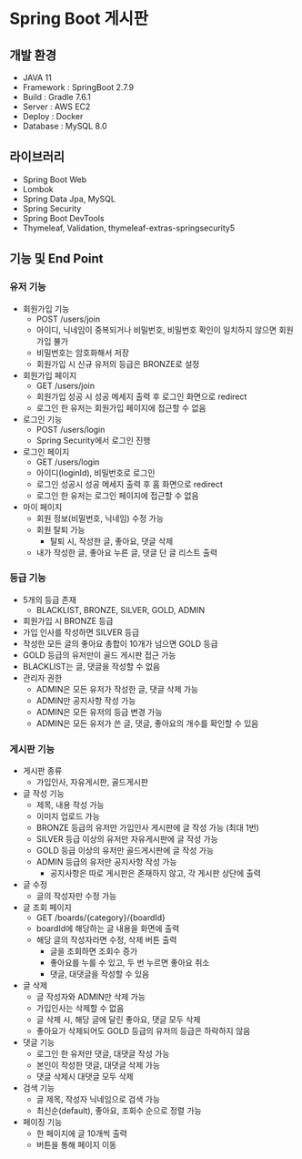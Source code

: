 # Spring Boot 게시판

## 개발 환경

- JAVA 11
- Framework : SpringBoot 2.7.9
- Build : Gradle 7.6.1
- Server : AWS EC2
- Deploy : Docker
- Database : MySQL 8.0

## 라이브러리

- Spring Boot Web
- Lombok
- Spring Data Jpa, MySQL
- Spring Security
- Spring Boot DevTools
- Thymeleaf, Validation, thymeleaf-extras-springsecurity5

## 기능 및 End Point

### 유저 기능

- 회원가입 기능
  - POST /users/join
  - 아이디, 닉네임이 중복되거나 비밀번호, 비밀번호 확인이 일치하지 않으면 회원가입 불가
  - 비밀번호는 암호화해서 저장
  - 회원가입 시 신규 유저의 등급은 BRONZE로 설정
- 회원가입 페이지
  - GET /users/join
  - 회원가입 성공 시 성공 메세지 출력 후 로그인 화면으로 redirect
  - 로그인 한 유저는 회원가입 페이지에 접근할 수 없음
- 로그인 기능
  - POST /users/login
  - Spring Security에서 로그인 진행
- 로그인 페이지
  - GET /users/login
  - 아이디(loginId), 비밀번호로 로그인
  - 로그인 성공시 성공 메세지 출력 후 홈 화면으로 redirect
  - 로그인 한 유저는 로그인 페이지에 접근할 수 없음
- 마이 페이지
  - 회원 정보(비밀번호, 닉네임) 수정 가능
  - 회원 탈퇴 가능
    - 탈퇴 시, 작성한 글, 좋아요, 댓글 삭제
  - 내가 작성한 글, 좋아요 누른 글, 댓글 단 글 리스트 출력

### 등급 기능

- 5개의 등급 존재
  - BLACKLIST, BRONZE, SILVER, GOLD, ADMIN
- 회원가입 시 BRONZE 등급
- 가입 인사를 작성하면 SILVER 등급
- 작성한 모든 글의 좋아요 총합이 10개가 넘으면 GOLD 등급
- GOLD 등급의 유저만이 골드 게시판 접근 가능
- BLACKLIST는 글, 댓글을 작성할 수 없음
- 관리자 권한
  - ADMIN은 모든 유저가 작성한 글, 댓글 삭제 가능
  - ADMIN만 공지사항 작성 가능
  - ADMIN은 모든 유저의 등급 변경 가능
  - ADMIN은 모든 유저가 쓴 글, 댓글, 좋아요의 개수를 확인할 수 있음

### 게시판 기능

- 게시판 종류
  - 가입인사, 자유게시판, 골드게시판
- 글 작성 기능
  - 제목, 내용 작성 가능
  - 이미지 업로드 가능
  - BRONZE 등급의 유저만 가입인사 게시판에 글 작성 가능 (최대 1번)
  - SILVER 등급 이상의 유저만 자유게시판에 글 작성 가능
  - GOLD 등급 이상의 유저만 골드게시판에 글 작성 가능
  - ADMIN 등급의 유저만 공지사항 작성 가능
    - 공지사항은 따로 게시판은 존재하지 않고, 각 게시판 상단에 출력
- 글 수정
  - 글의 작성자만 수정 가능
- 글 조회 페이지
  - GET /boards/{category}/{boardId}
  - boardId에 해당하는 글 내용을 화면에 출력
  - 해당 글의 작성자라면 수정, 삭제 버튼 출력
    - 글을 조회하면 조회수 증가
    - 좋아요를 누를 수 있고, 두 번 누르면 좋아요 취소
    - 댓글, 대댓글을 작성할 수 있음
- 글 삭제
  - 글 작성자와 ADMIN만 삭제 가능
  - 가입인사는 삭제할 수 없음
  - 글 삭제 시, 해당 글에 달린 좋아요, 댓글 모두 삭제
  - 좋아요가 삭제되어도 GOLD 등급의 유저의 등급은 하락하지 않음
- 댓글 기능
  - 로그인 한 유저만 댓글, 대댓글 작성 가능
  - 본인이 작성한 댓글, 대댓글 삭제 가능
  - 댓글 삭제시 대댓글 모두 삭제
- 검색 기능
  - 글 제목, 작성자 닉네임으로 검색 가능
  - 최신순(default), 좋아요, 조회수 순으로 정렬 가능
- 페이징 기능
  - 한 페이지에 글 10개씩 출력
  - 버튼을 통해 페이지 이동